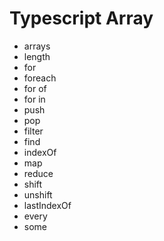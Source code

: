 # Typescript Array

- arrays
- length
- for
- foreach
- for of
- for in
- push
- pop
- filter
- find
- indexOf
- map
- reduce
- shift
- unshift
- lastIndexOf
- every
- some
